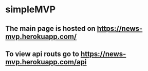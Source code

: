 # simpleMVP

## The main page is hosted on https://news-mvp.herokuapp.com/

## To view api routs go to https://news-mvp.herokuapp.com/api